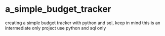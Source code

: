 # a_simple_budget_tracker
creating a simple budget tracker with python and sql, keep in mind this is an intermediate only project
use python and sql only
